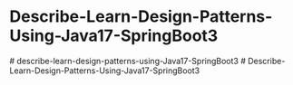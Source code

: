 ﻿# Describe-Learn-Design-Patterns-Using-Java17-SpringBoot3

#   d e s c r i b e - l e a r n - d e s i g n - p a t t e r n s - u s i n g - J a v a 1 7 - S p r i n g B o o t 3  
 #   D e s c r i b e - L e a r n - D e s i g n - P a t t e r n s - U s i n g - J a v a 1 7 - S p r i n g B o o t 3  
 